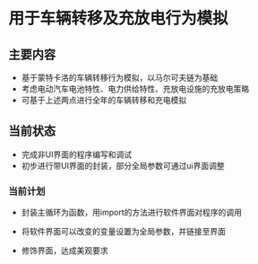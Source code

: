 # 用于车辆转移及充放电行为模拟
## 主要内容
- 基于蒙特卡洛的车辆转移行为模拟，以马尔可夫链为基础
- 考虑电动汽车电池特性、电力供给特性、充放电设施的充放电策略
- 可基于上述两点进行全年的车辆转移和充电模拟
## 当前状态
- 完成非UI界面的程序编写和调试
- 初步进行带UI界面的封装，部分全局参数可通过ui界面调整
### 当前计划

- 封装主循环为函数，用import的方法进行软件界面对程序的调用

- 将软件界面可以改变的变量设置为全局参数，并链接至界面 

- 修饰界面，达成美观要求
